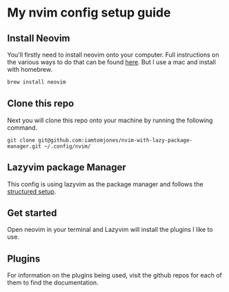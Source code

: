 # My nvim config setup guide

## Install Neovim

You'll firstly need to install neovim onto your computer. Full instructions on the various ways to do that can be found [here](https://github.com/neovim/neovim/blob/master/INSTALL.md). But I use a mac and install with homebrew.

```bash
brew install neovim
```

## Clone this repo

Next you will clone this repo onto your machine by running the following command.

```
git clone git@github.com:iamtomjones/nvim-with-lazy-package-manager.git ~/.config/nvim/
```

## Lazyvim package Manager

This config is using lazyvim as the package manager and follows the [structured setup](https://lazy.folke.io/installation).

## Get started

Open neovim in your terminal and Lazyvim will install the plugins I like to use.

## Plugins

For information on the plugins being used, visit the github repos for each of them to find the documentation.
